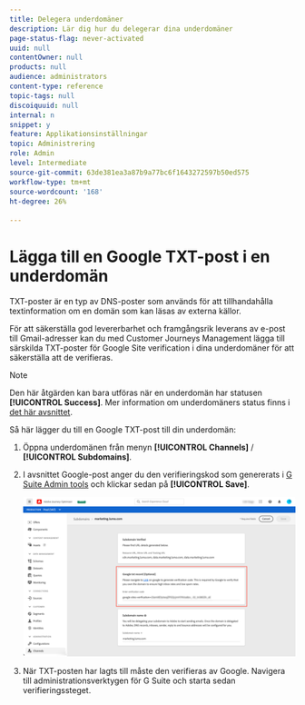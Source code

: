 ```yaml
---
title: Delegera underdomäner
description: Lär dig hur du delegerar dina underdomäner
page-status-flag: never-activated
uuid: null
contentOwner: null
products: null
audience: administrators
content-type: reference
topic-tags: null
discoiquuid: null
internal: n
snippet: y
feature: Applikationsinställningar
topic: Administrering
role: Admin
level: Intermediate
source-git-commit: 63de381ea3a87b9a77bc6f1643272597b50ed575
workflow-type: tm+mt
source-wordcount: '168'
ht-degree: 26%

---
```



# Lägga till en Google TXT-post i en underdomän

TXT-poster är en typ av DNS-poster som används för att tillhandahålla textinformation om en domän som kan läsas av externa källor.

För att säkerställa god levererbarhet och framgångsrik leverans av e-post till Gmail-adresser kan du med Customer Journeys Management lägga till särskilda TXT-poster för Google Site verification i dina underdomäner för att säkerställa att de verifieras.

>[!NOTE]
>
> Den här åtgärden kan bara utföras när en underdomän har statusen **[!UICONTROL Success]**. Mer information om underdomäners status finns i [det här avsnittet](access-subdomains.md).

Så här lägger du till en Google TXT-post till din underdomän:

1. Öppna underdomänen från menyn **[!UICONTROL Channels]** / **[!UICONTROL Subdomains]**.

1. I avsnittet Google-post anger du den verifieringskod som genererats i [G Suite Admin tools](https://support.google.com/a/answer/183895) och klickar sedan på **[!UICONTROL Save]**.

   ![](../assets/subdomain-google-txt.png)

1. När TXT-posten har lagts till måste den verifieras av Google. Navigera till administrationsverktygen för G Suite och starta sedan verifieringssteget.
